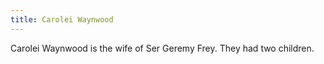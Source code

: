 ```yaml
---
title: Carolei Waynwood
---
```


Carolei Waynwood is the wife of Ser Geremy Frey. They had two children.



